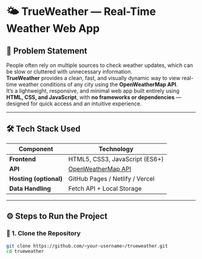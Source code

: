 # 🌤️ TrueWeather — Real-Time Weather Web App

## 🧩 Problem Statement

People often rely on multiple sources to check weather updates, which can be slow or cluttered with unnecessary information.  
**TrueWeather** provides a clean, fast, and visually dynamic way to view real-time weather conditions of any city using the **OpenWeatherMap API**.  
It’s a lightweight, responsive, and minimal web app built entirely using **HTML, CSS, and JavaScript**, with **no frameworks or dependencies** — designed for quick access and an intuitive experience.

---

## 🛠️ Tech Stack Used

| Component | Technology |
|------------|-------------|
| **Frontend** | HTML5, CSS3, JavaScript (ES6+) |
| **API** | [OpenWeatherMap API](https://openweathermap.org/api) |
| **Hosting (optional)** | GitHub Pages / Netlify / Vercel |
| **Data Handling** | Fetch API + Local Storage |

---

## ⚙️ Steps to Run the Project

### 🧾 1. Clone the Repository
```bash
git clone https://github.com/<your-username>/trueweather.git
cd trueweather
